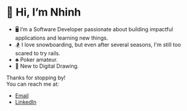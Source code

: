 # 👋 Hi, I’m Nhinh

- 🖥️ I’m a Software Developer passionate about building impactful applications and learning new things.
- :snowboarder: I love snowboarding, but even after several seasons, I'm still too scared to try rails.
- ♣️ Poker amateur.
- :art: New to Digital Drawing.

Thanks for stopping by!\
You can reach me at:
- [Email](mailto:ndao2803@gmail.com)
- [LinkedIn](https://www.linkedin.com/in/nhinhdao/)
<!---
nhinhdao/nhinhdao is a ✨ special ✨ repository because its `README.md` (this file) appears on your GitHub profile.
You can click the Preview link to take a look at your changes.
--->
